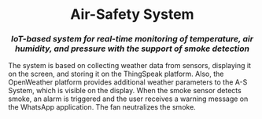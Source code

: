 <div align="center">
  <h1>Air-Safety System </h1>
<h3> <i> IoT-based system for real-time monitoring of temperature, air humidity, and pressure with the support of smoke detection </i> </h3>
</div>

 The system is based on collecting weather data from sensors, displaying it on the screen, and storing it on the ThingSpeak platform. 
 Also, the OpenWeather platform provides additional weather parameters to the A-S System, which is visible on the display.
 When the smoke sensor detects smoke, an alarm is triggered and the user receives a warning message on the WhatsApp application.
 The fan neutralizes the smoke.
